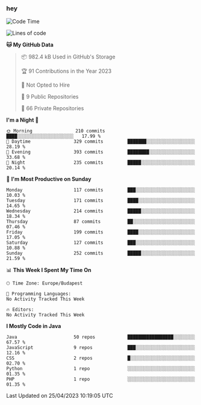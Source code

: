 ### hey

<!--START_SECTION:waka-->
![Code Time](http://img.shields.io/badge/Code%20Time-884%20hrs%2054%20mins-blue)

![Lines of code](https://img.shields.io/badge/From%20Hello%20World%20I%27ve%20Written-875.8%20thousand%20lines%20of%20code-blue)

**🐱 My GitHub Data** 

> 📦 982.4 kB Used in GitHub's Storage 
 > 
> 🏆 91 Contributions in the Year 2023
 > 
> 🚫 Not Opted to Hire
 > 
> 📜 9 Public Repositories 
 > 
> 🔑 66 Private Repositories 
 > 
**I'm a Night 🦉** 

```text
🌞 Morning                210 commits         ████░░░░░░░░░░░░░░░░░░░░░   17.99 % 
🌆 Daytime                329 commits         ███████░░░░░░░░░░░░░░░░░░   28.19 % 
🌃 Evening                393 commits         ████████░░░░░░░░░░░░░░░░░   33.68 % 
🌙 Night                  235 commits         █████░░░░░░░░░░░░░░░░░░░░   20.14 % 
```
📅 **I'm Most Productive on Sunday** 

```text
Monday                   117 commits         ███░░░░░░░░░░░░░░░░░░░░░░   10.03 % 
Tuesday                  171 commits         ████░░░░░░░░░░░░░░░░░░░░░   14.65 % 
Wednesday                214 commits         █████░░░░░░░░░░░░░░░░░░░░   18.34 % 
Thursday                 87 commits          ██░░░░░░░░░░░░░░░░░░░░░░░   07.46 % 
Friday                   199 commits         ████░░░░░░░░░░░░░░░░░░░░░   17.05 % 
Saturday                 127 commits         ███░░░░░░░░░░░░░░░░░░░░░░   10.88 % 
Sunday                   252 commits         █████░░░░░░░░░░░░░░░░░░░░   21.59 % 
```


📊 **This Week I Spent My Time On** 

```text
🕑︎ Time Zone: Europe/Budapest

💬 Programming Languages: 
No Activity Tracked This Week

🔥 Editors: 
No Activity Tracked This Week
```

**I Mostly Code in Java** 

```text
Java                     50 repos            █████████████████░░░░░░░░   67.57 % 
JavaScript               9 repos             ███░░░░░░░░░░░░░░░░░░░░░░   12.16 % 
CSS                      2 repos             █░░░░░░░░░░░░░░░░░░░░░░░░   02.70 % 
Python                   1 repo              ░░░░░░░░░░░░░░░░░░░░░░░░░   01.35 % 
PHP                      1 repo              ░░░░░░░░░░░░░░░░░░░░░░░░░   01.35 % 
```




 Last Updated on 25/04/2023 10:19:05 UTC
<!--END_SECTION:waka-->
